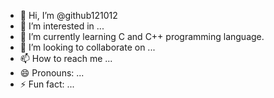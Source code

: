 - 👋 Hi, I’m @github121012
- 👀 I’m interested in ...
- 🌱 I’m currently learning C and C++ programming language.
- 💞️ I’m looking to collaborate on ...
- 📫 How to reach me ...
- 😄 Pronouns: ...
- ⚡ Fun fact: ...

<!---
github121012/github121012 is a ✨ special ✨ repository because its `README.md` (this file) appears on your GitHub profile.
You can click the Preview link to take a look at your changes.
--->
